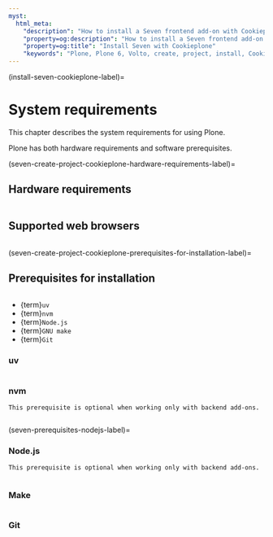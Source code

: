 ```yaml
---
myst:
  html_meta:
    "description": "How to install a Seven frontend add-on with Cookieplone"
    "property=og:description": "How to install a Seven frontend add-on with Cookieplone"
    "property=og:title": "Install Seven with Cookieplone"
    "keywords": "Plone, Plone 6, Volto, create, project, install, Cookieplone"
---
```


(install-seven-cookieplone-label)=

# System requirements

This chapter describes the system requirements for using Plone.

Plone has both hardware requirements and software prerequisites.


(seven-create-project-cookieplone-hardware-requirements-label)=

## Hardware requirements

```{include} /_inc/_hardware-requirements.md
```


## Supported web browsers

```{include} /volto/_inc/_install-browser-reqs-volto.md
```


(seven-create-project-cookieplone-prerequisites-for-installation-label)=

## Prerequisites for installation

```{include} /volto/_inc/_install-operating-system.md
```

-   {term}`uv`
-   {term}`nvm`
-   {term}`Node.js`
-   {term}`GNU make`
-   {term}`Git`


### uv

```{include} ../_inc/_install-uv.md
```


### nvm

```{note}
This prerequisite is optional when working only with backend add-ons. 
```

```{include} ../_inc/_install-nvm.md
```


(seven-prerequisites-nodejs-label)=

### Node.js

```{note}
This prerequisite is optional when working only with backend add-ons. 
```

```{include} ../_inc/_install-nodejs.md
```


### Make

```{include} ../_inc/_install-make.md
```


### Git

```{include} ../_inc/_install-git.md
```
